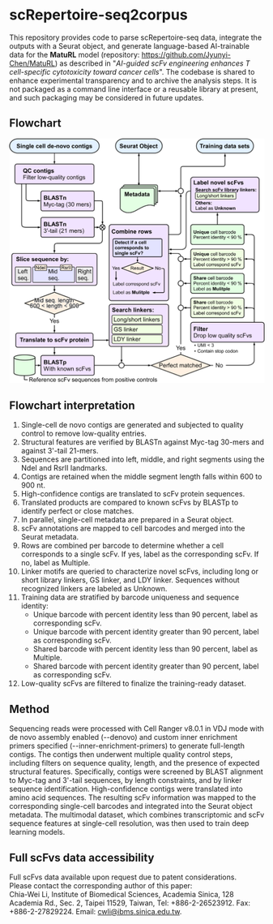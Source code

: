 # scRepertoire-seq2corpus
This repository provides code to parse scRepertoire-seq data, integrate the outputs with a Seurat object, and generate language-based AI-trainable data for the **MatuRL** model (repository: https://github.com/Jyunyi-Chen/MatuRL) as described in "*AI-guided scFv engineering enhances T cell-specific cytotoxicity toward cancer cells*". The codebase is shared to enhance experimental transparency and to archive the analysis steps. It is not packaged as a command line interface or a reusable library at present, and such packaging may be considered in future updates.

## Flowchart
![flow_chart](./flow_chart.png)

## Flowchart interpretation
1) Single-cell de novo contigs are generated and subjected to quality control to remove low-quality entries.
2) Structural features are verified by BLASTn against Myc-tag 30-mers and against 3'-tail 21-mers.
3) Sequences are partitioned into left, middle, and right segments using the NdeI and RsrII landmarks.
4) Contigs are retained when the middle segment length falls within 600 to 900 nt.
5) High-confidence contigs are translated to scFv protein sequences.
6) Translated products are compared to known scFvs by BLASTp to identify perfect or close matches.
7) In parallel, single-cell metadata are prepared in a Seurat object.
8) scFv annotations are mapped to cell barcodes and merged into the Seurat metadata.
9) Rows are combined per barcode to determine whether a cell corresponds to a single scFv. If yes, label as the corresponding scFv. If no, label as Multiple.
10) Linker motifs are queried to characterize novel scFvs, including long or short library linkers, GS linker, and LDY linker. Sequences without recognized linkers are labeled as Unknown.
11) Training data are stratified by barcode uniqueness and sequence identity:
    - Unique barcode with percent identity less than 90 percent, label as corresponding scFv.
    - Unique barcode with percent identity greater than 90 percent, label as corresponding scFv.
    - Shared barcode with percent identity less than 90 percent, label as Multiple.
    - Shared barcode with percent identity greater than 90 percent, label as corresponding scFv.
12) Low-quality scFvs are filtered to finalize the training-ready dataset.

## Method
Sequencing reads were processed with Cell Ranger v8.0.1 in VDJ mode with de novo assembly enabled (--denovo) and custom inner enrichment primers specified (--inner-enrichment-primers) to generate full-length contigs. The contigs then underwent multiple quality control steps, including filters on sequence quality, length, and the presence of expected structural features. Specifically, contigs were screened by BLAST alignment to Myc-tag and 3'-tail sequences, by length constraints, and by linker sequence identification. High-confidence contigs were translated into amino acid sequences. The resulting scFv information was mapped to the corresponding single-cell barcodes and integrated into the Seurat object metadata. The multimodal dataset, which combines transcriptomic and scFv sequence features at single-cell resolution, was then used to train deep learning models.

## Full scFvs data accessibility
Full scFvs data available upon request due to patent considerations.  
Please contact the corresponding author of this paper:  
Chia-Wei Li, Institute of Biomedical Sciences, Academia Sinica, 128 Academia Rd., Sec. 2, Taipei 11529, Taiwan, Tel: +886-2-26523912. Fax: +886-2-27829224. Email: cwli@ibms.sinica.edu.tw.
